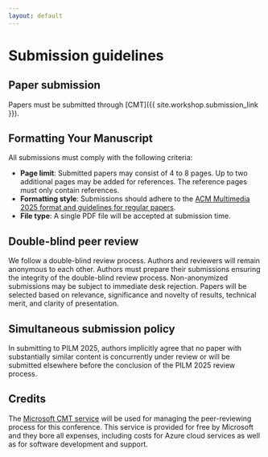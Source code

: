 ```yaml
---
layout: default
---
```


# Submission guidelines

## Paper submission

Papers must be submitted through [CMT]({{ site.workshop.submission_link }}).

## Formatting Your Manuscript

All submissions must comply with the following criteria:

- **Page limit**: Submitted papers may consist of 4 to 8 pages. Up to two additional pages may be added for references. The reference pages must only contain references.
- **Formatting style**: Submissions should adhere to the [ACM Multimedia 2025 format and guidelines for regular papers](https://acmmm2025.org/call-for-papers/).
- **File type**: A single PDF file will be accepted at submission time.

<!-- Authors should consult Springer's author guidelines and use their proceedings templates for LaTeX or Word. Authors are also advised to include their ORCID identifiers in their papers. -->
<!-- The corresponding author must fill out and sign a Consent-to-Publish form on behalf of all co-authors, and the name on the copyright form should correspond with the name marked on the paper. No changes to authorship will be permitted after submission to Springer.-->

## Double-blind peer review

We follow a double-blind review process. Authors and reviewers will remain anonymous to each other. 
Authors must prepare their submissions ensuring the integrity of the double-blind review process. Non-anonymized submissions may be subject to immediate desk rejection.
Papers will be selected based on relevance, significance and novelty of results, technical merit, and clarity of presentation.

## Simultaneous submission policy

In submitting to PILM 2025, authors implicitly agree that no paper with substantially similar content is concurrently under review or will be submitted elsewhere before the conclusion of the PILM 2025 review process.

<!--For regular submissions, the maximum number of pages is 12 (including figures, tables and references), using the 
[LNCS proceedings format](https://www.springer.com/gp/computer-science/lncs/conference-proceedings-guidelines).

**Each accepted paper must be covered by at least one author registration** (either a
*Full registration* or a *Workshop/Tutorial registration*, if you plan to attend
the workshops/tutorials only).

Once accepted, the presence of at least one author at the event and the oral presentation of the paper are mandatory.-->

## Credits

The [Microsoft CMT service](https://cmt3.research.microsoft.com) will be used for managing the peer-reviewing process for this conference. This service is provided for free by Microsoft and they bore all expenses, including costs for Azure cloud services as well as for software development and support.